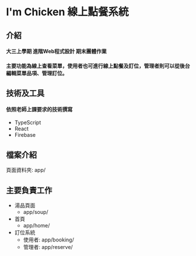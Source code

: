 # I'm Chicken 線上點餐系統

## 介紹
#### 大三上學期 進階Web程式設計 期末團體作業
#### 主要功能為線上查看菜單，使用者也可進行線上點餐及訂位，管理者則可以從後台編輯菜單品項、管理訂位。

## 技術及工具
#### 依照老師上課要求的技術撰寫
* TypeScript
* React
* Firebase

## 檔案介紹
頁面資料夾: app/

## 主要負責工作
* 湯品頁面
    * app/soup/
* 首頁
    * app/home/
* 訂位系統
    * 使用者: app/booking/
    * 管理者: app/reserve/
